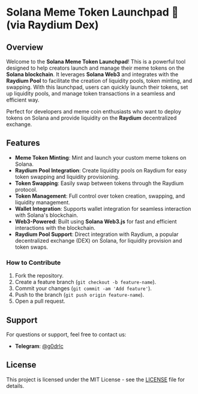 

# Solana Meme Token Launchpad 🚀 (via Raydium Dex)

## Overview

Welcome to the **Solana Meme Token Launchpad**! This is a powerful tool designed to help creators launch and manage their meme tokens on the **Solana blockchain**. It leverages **Solana Web3** and integrates with the **Raydium Pool** to facilitate the creation of liquidity pools, token minting, and swapping. With this launchpad, users can quickly launch their tokens, set up liquidity pools, and manage token transactions in a seamless and efficient way.

Perfect for developers and meme coin enthusiasts who want to deploy tokens on Solana and provide liquidity on the **Raydium** decentralized exchange.

## Features

- **Meme Token Minting**: Mint and launch your custom meme tokens on Solana.
- **Raydium Pool Integration**: Create liquidity pools on Raydium for easy token swapping and liquidity provisioning.
- **Token Swapping**: Easily swap between tokens through the Raydium protocol.
- **Token Management**: Full control over token creation, swapping, and liquidity management.
- **Wallet Integration**: Supports wallet integration for seamless interaction with Solana's blockchain.
- **Web3-Powered**: Built using **Solana Web3.js** for fast and efficient interactions with the blockchain.
- **Raydium Pool Support**: Direct integration with Raydium, a popular decentralized exchange (DEX) on Solana, for liquidity provision and token swaps.

### How to Contribute
1. Fork the repository.
2. Create a feature branch (`git checkout -b feature-name`).
3. Commit your changes (`git commit -am 'Add feature'`).
4. Push to the branch (`git push origin feature-name`).
5. Open a pull request.

## Support

For questions or support, feel free to contact us:

- **Telegram**: [@g0drlc](https://t.me/g0drlc) 

## License

This project is licensed under the MIT License - see the [LICENSE](LICENSE) file for details.
